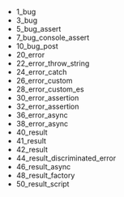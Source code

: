 - 1_bug
- 3_bug
- 5_bug_assert
- 7_bug_console_assert
- 10_bug_post
- 20_error
- 22_error_throw_string
- 24_error_catch
- 26_error_custom
- 28_error_custom_es
- 30_error_assertion
- 32_error_assertion
- 36_error_async
- 38_error_async
- 40_result
- 41_result
- 42_result
- 44_result_discriminated_error
- 46_result_async
- 48_result_factory
- 50_result_script
